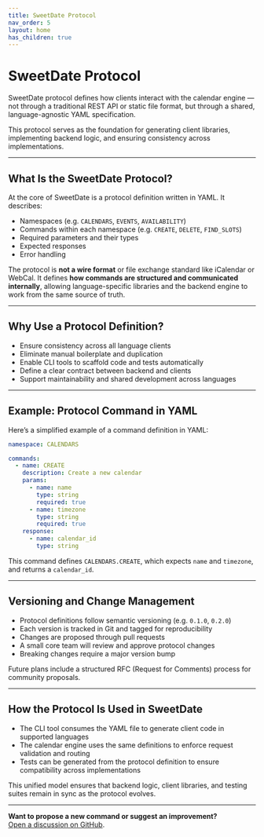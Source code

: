 ```yaml
---
title: SweetDate Protocol
nav_order: 5
layout: home
has_children: true
---
```


# SweetDate Protocol

SweetDate protocol defines how clients interact with the calendar engine — not through a traditional REST API or static file format, but through a shared, language-agnostic YAML specification.

This protocol serves as the foundation for generating client libraries, implementing backend logic, and ensuring consistency across implementations.

---

## What Is the SweetDate Protocol?

At the core of SweetDate is a protocol definition written in YAML. It describes:

- Namespaces (e.g. `CALENDARS`, `EVENTS`, `AVAILABILITY`)
- Commands within each namespace (e.g. `CREATE`, `DELETE`, `FIND_SLOTS`)
- Required parameters and their types
- Expected responses
- Error handling

The protocol is **not a wire format** or file exchange standard like iCalendar or WebCal. It defines **how commands are structured and communicated internally**, allowing language-specific libraries and the backend engine to work from the same source of truth.

---

## Why Use a Protocol Definition?

- Ensure consistency across all language clients
- Eliminate manual boilerplate and duplication
- Enable CLI tools to scaffold code and tests automatically
- Define a clear contract between backend and clients
- Support maintainability and shared development across languages

---

## Example: Protocol Command in YAML

Here’s a simplified example of a command definition in YAML:

```yaml
namespace: CALENDARS

commands:
  - name: CREATE
    description: Create a new calendar
    params:
      - name: name
        type: string
        required: true
      - name: timezone
        type: string
        required: true
    response:
      - name: calendar_id
        type: string
```

This command defines `CALENDARS.CREATE`, which expects `name` and `timezone`, and returns a `calendar_id`.

---

## Versioning and Change Management

- Protocol definitions follow semantic versioning (e.g. `0.1.0`, `0.2.0`)
- Each version is tracked in Git and tagged for reproducibility
- Changes are proposed through pull requests
- A small core team will review and approve protocol changes
- Breaking changes require a major version bump

Future plans include a structured RFC (Request for Comments) process for community proposals.

---

## How the Protocol Is Used in SweetDate

- The CLI tool consumes the YAML file to generate client code in supported languages
- The calendar engine uses the same definitions to enforce request validation and routing
- Tests can be generated from the protocol definition to ensure compatibility across implementations

This unified model ensures that backend logic, client libraries, and testing suites remain in sync as the protocol evolves.

---

**Want to propose a new command or suggest an improvement?**  
[Open a discussion on GitHub](#).